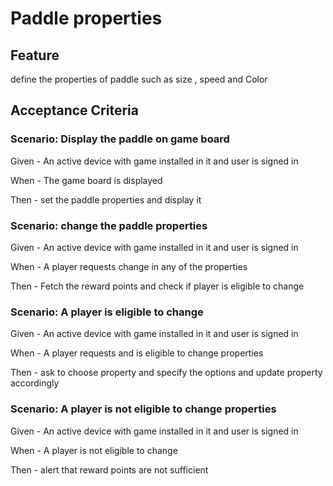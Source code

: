 # Paddle properties

## Feature

  define the properties of paddle such as size , speed and Color
  
## Acceptance Criteria

### Scenario: Display the paddle on game board

  Given - An active device with game installed in it and user is signed in
  
  When - The game board is displayed
  
  Then - set the paddle properties and display it

### Scenario: change the paddle properties

  Given - An active device with game installed in it and user is signed in
  
  When - A player requests change in any of the properties
  
  Then - Fetch the reward points and check if player is eligible to change
  
### Scenario: A player is eligible to change

  Given - An active device with game installed in it and user is signed in
  
  When - A player requests and is eligible to change properties
  
  Then - ask to choose property and specify the options
  and update property accordingly
  
### Scenario: A player is not eligible to change properties

  Given - An active device with game installed in it and user is signed in
  
  When - A player is not eligible to change
  
  Then - alert that reward points are not sufficient
